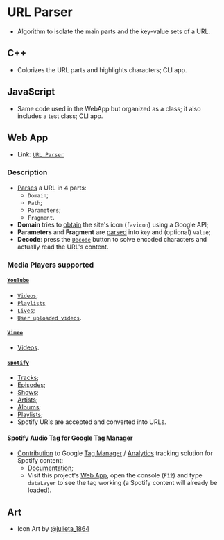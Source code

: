 # URL Parser

- Algorithm to isolate the main parts and the key-value sets of a URL.

## C++

- Colorizes the URL parts and highlights characters; CLI app.

## JavaScript

- Same code used in the WebApp but organized as a class; it also includes a test class; CLI app.

## Web App 

- Link: [`URL Parser`](https://tomasfn87.github.io/url-parser?utm_source=github&utm_medium=readme)

### Description

- [Parses](https://github.com/tomasfn87/url-parser/blob/main/index.html#L42) a URL in 4 parts:
  - `Domain`;
  - `Path`;
  - `Parameters`;
  - `Fragment`.
- **Domain** tries to [obtain](https://github.com/tomasfn87/url-parser/blob/main/index.html#L218) the site's icon (`favicon`) using a Google API;
- **Parameters** and **Fragment** are [parsed](https://github.com/tomasfn87/url-parser/blob/main/index.html#L25) into `key` and (optional) `value`;
- **Decode**: press the [`Decode`](https://github.com/tomasfn87/url-parser/blob/main/index.html#L161) button to solve encoded characters and actually read the URL's content.

### Media Players supported

#### [`YouTube`](https://www.youtube.com)

- [`Videos`](https://github.com/tomasfn87/url-parser/blob/main/index.html#L344);
- [`Playlists`](https://github.com/tomasfn87/url-parser/blob/main/index.html#L311;)
- [`Lives`](https://github.com/tomasfn87/url-parser/blob/main/index.html#L385);
- [`User uploaded videos`](https://github.com/tomasfn87/url-parser/blob/main/index.html#L411).

#### [`Vimeo`](https://www.vimeo.com)

- [Videos](https://github.com/tomasfn87/url-parser/blob/main/index.html#L444).

#### [`Spotify`](https://www.spotify.com)

- [Tracks](https://github.com/tomasfn87/url-parser/blob/main/index.html#L465);
- [Episodes](https://github.com/tomasfn87/url-parser/blob/main/index.html#L465);
- [Shows](https://github.com/tomasfn87/url-parser/blob/main/index.html#L465);
- [Artists](https://github.com/tomasfn87/url-parser/blob/main/index.html#L465);
- [Albums](https://github.com/tomasfn87/url-parser/blob/main/index.html#L465);
- [Playlists](https://github.com/tomasfn87/url-parser/blob/main/index.html#L465);
- Spotify URIs are accepted and converted into URLs.

#### Spotify Audio Tag for Google Tag Manager

- [Contribution](https://community.spotify.com/t5/Spotify-for-Developers/Spotify-iFrame-tracking-via-GTM-Any-code/m-p/6945950) to Google [Tag Manager](https://tagmanager.google.com) / [Analytics](https://analytics.google.com) tracking solution for Spotify content:
  - [Documentation](https://github.com/tomasfn87/url-parser/blob/main/gtm/spotify-audio.json.md);
  - Visit this project's [Web App](https://tomasfn87.github.io/url-parser?spotifycontent=artist:1nJvji2KIlWSseXRSlNYsC&utm_source=github&utm_medium=readme), open the console (`F12`) and type `dataLayer` to see the tag working (a Spotify content will already be loaded).

## Art

- Icon Art by [@julieta_1864](https://instagram.com/julieta_1864)
